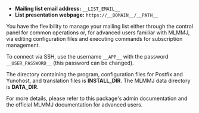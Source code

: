 
- **Mailing list email address:** `__LIST_EMAIL__`
- **List presentation webpage:** `https://__DOMAIN__/__PATH__`

You have the flexibility to manage your mailing list either through the control panel for common operations or, for advanced users familiar with MLMMJ, via editing configuration files and executing commands for subscription management.

To connect via SSH, use the username `__APP__` with the password `__USER_PASSWORD__` (this password can be changed).

The directory containing the program, configuration files for Postfix and Yunohost, and translation files is __INSTALL_DIR__. The MLMMJ data directory is __DATA_DIR__.

For more details, please refer to this package's admin documentation and the official MLMMJ documentation for advanced users.
